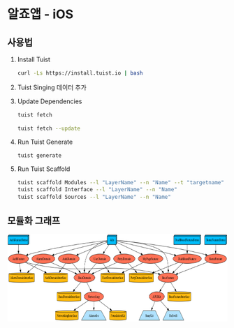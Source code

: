 # 알죠앱 - iOS

## 사용법
1. Install Tuist
   
    ```bash
    curl -Ls https://install.tuist.io | bash
    ```

2. Tuist Singing 데이터 추가

3. Update Dependencies
    ```bash
    tuist fetch
    ```

    ```bash
    tuist fetch --update
    ```

4. Run Tuist Generate
    ```bash
    tuist generate
    ```

5. Run Tuist Scaffold
    ```bash
    tuist scaffold Modules --l "LayerName" --n "Name" --t "targetname"
    tuist scaffold Interface --l "LayerName" --n "Name"
    tuist scaffold Sources --l "LayerName" --n "Name"
    ```

## 모듈화 그래프
<img src="aljo/graph.png" height="200"/>